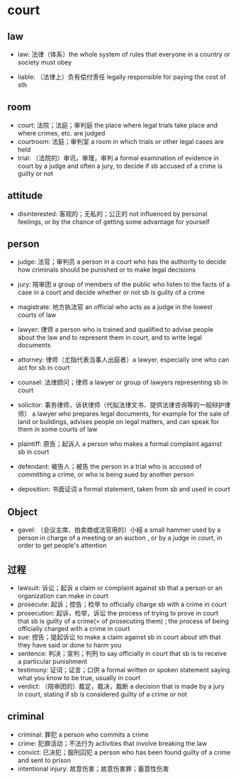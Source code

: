 # court

## law

- law: 法律（体系）the whole system of rules that everyone in a country or society must obey

- liable: （法律上）负有偿付责任 legally responsible for paying the cost of sth

## room

- court: 法院；法庭；审判庭 the place where legal trials take place and where crimes, etc. are judged
- courtroom: 法庭；审判室 a room in which trials or other legal cases are held
- trial: （法院的）审讯，审理，审判 a formal examination of evidence in court by a judge and often a jury, to decide if sb accused of a crime is guilty or not

## attitude

- disinterested: 客观的；无私的；公正的 not influenced by personal feelings, or by the chance of getting some advantage for yourself

## person


- judge: 法官；审判员 a person in a court who has the authority to decide how criminals should be punished or to make legal decisions
- jury: 陪审团 a group of members of the public who listen to the facts of a case in a court and decide whether or not sb is guilty of a crime
- magistrate: 地方执法官 an official who acts as a judge in the lowest courts of law

- lawyer: 律师 a person who is trained and qualified to advise people about the law and to represent them in court, and to write legal documents
- attorney: 律师（尤指代表当事人出庭者）a lawyer, especially one who can act for sb in court
- counsel: 法律顾问；律师 a lawyer or group of lawyers representing sb in court
- solicitor: 事务律师，诉状律师（代拟法律文书、提供法律咨询等的一般辩护律师） a lawyer who prepares legal documents, for example for the sale of land or buildings, advises people on legal matters, and can speak for them in some courts of law

- plaintiff: 原告；起诉人 a person who makes a formal complaint against sb in court
- defendant: 被告人；被告 the person in a trial who is accused of committing a crime, or who is being sued by another person

- deposition: 书面证词 a formal statement, taken from sb and used in court

## Object

- gavel: （会议主席、拍卖商或法官用的）小槌 a small hammer used by a person in charge of a meeting or an auction , or by a judge in court, in order to get people's attention

## 过程

- lawsuit: 诉讼；起诉 a claim or complaint against sb that a person or an organization can make in court
- prosecute: 起诉；控告；检举 to officially charge sb with a crime in court
- prosecution: 起诉，检举，诉讼 the process of trying to prove in court that sb is guilty of a crime(= of prosecuting them) ; the process of being officially charged with a crime in court
- sue: 控告；提起诉讼 to make a claim against sb in court about sth that they have said or done to harm you
- sentence: 判决；宣判；判刑 to say officially in court that sb is to receive a particular punishment
- testimony: 证词；证言；口供 a formal written or spoken statement saying what you know to be true, usually in court
- verdict: （陪审团的）裁定，裁决，裁断 a decision that is made by a jury in court, stating if sb is considered guilty of a crime or not

## criminal

- criminal: 罪犯 a person who commits a crime
- crime: 犯罪活动；不法行为 activities that involve breaking the law
- convict: 已决犯；服刑囚犯 a person who has been found guilty of a crime and sent to prison
- intentional injury: 故意伤害；故意伤害罪；蓄意性伤害






